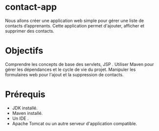 # contact-app

Nous allons créer une application web simple pour gérer une liste de contacts d’apprenants. 
Cette application permet d'ajouter, afficher et supprimer des contacts.
# Objectifs
Comprendre les concepts de base des servlets, JSP .
Utiliser Maven pour gérer les dépendances et le cycle de vie du projet.
Manipuler les formulaires web pour l'ajout et la suppression de contacts.
# Prérequis
- JDK installé.
- Maven installé.
- Un IDE .
- Apache Tomcat ou un autre serveur d'application compatible.

